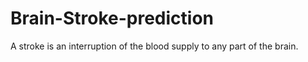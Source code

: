 # Brain-Stroke-prediction
A stroke is an interruption of the blood supply to any part of the brain.

